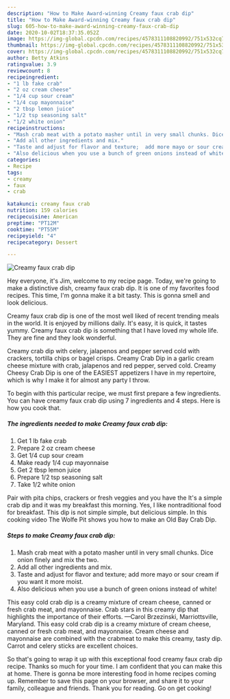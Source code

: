 ```yaml
---
description: "How to Make Award-winning Creamy faux crab dip"
title: "How to Make Award-winning Creamy faux crab dip"
slug: 605-how-to-make-award-winning-creamy-faux-crab-dip
date: 2020-10-02T18:37:35.052Z
image: https://img-global.cpcdn.com/recipes/4578311108820992/751x532cq70/creamy-faux-crab-dip-recipe-main-photo.jpg
thumbnail: https://img-global.cpcdn.com/recipes/4578311108820992/751x532cq70/creamy-faux-crab-dip-recipe-main-photo.jpg
cover: https://img-global.cpcdn.com/recipes/4578311108820992/751x532cq70/creamy-faux-crab-dip-recipe-main-photo.jpg
author: Betty Atkins
ratingvalue: 3.9
reviewcount: 8
recipeingredient:
- "1 lb fake crab"
- "2 oz cream cheese"
- "1/4 cup sour cream"
- "1/4 cup mayonnaise"
- "2 tbsp lemon juice"
- "1/2 tsp seasoning salt"
- "1/2 white onion"
recipeinstructions:
- "Mash crab meat with a potato masher until in very small chunks. Dice onion finely and mix the two."
- "Add all other ingredients and mix."
- "Taste and adjust for flavor and texture;  add more mayo or sour cream if you want it more moist."
- "Also delicious when you use a bunch of green onions instead of white!"
categories:
- Recipe
tags:
- creamy
- faux
- crab

katakunci: creamy faux crab 
nutrition: 159 calories
recipecuisine: American
preptime: "PT12M"
cooktime: "PT55M"
recipeyield: "4"
recipecategory: Dessert

---
```



![Creamy faux crab dip](https://img-global.cpcdn.com/recipes/4578311108820992/751x532cq70/creamy-faux-crab-dip-recipe-main-photo.jpg)

Hey everyone, it's Jim, welcome to my recipe page. Today, we're going to make a distinctive dish, creamy faux crab dip. It is one of my favorites food recipes. This time, I'm gonna make it a bit tasty. This is gonna smell and look delicious.

Creamy faux crab dip is one of the most well liked of recent trending meals in the world. It is enjoyed by millions daily. It's easy, it is quick, it tastes yummy. Creamy faux crab dip is something that I have loved my whole life. They are fine and they look wonderful.

Creamy crab dip with celery, jalapenos and pepper served cold with crackers, tortilla chips or bagel crisps. Creamy Crab Dip in a garlic cream cheese mixture with crab, jalapenos and red pepper, served cold. Creamy Cheesy Crab Dip is one of the EASIEST appetizers I have in my repertoire, which is why I make it for almost any party I throw.


To begin with this particular recipe, we must first prepare a few ingredients. You can have creamy faux crab dip using 7 ingredients and 4 steps. Here is how you cook that.

<!--inarticleads1-->

##### The ingredients needed to make Creamy faux crab dip:

1. Get 1 lb fake crab
1. Prepare 2 oz cream cheese
1. Get 1/4 cup sour cream
1. Make ready 1/4 cup mayonnaise
1. Get 2 tbsp lemon juice
1. Prepare 1/2 tsp seasoning salt
1. Take 1/2 white onion


Pair with pita chips, crackers or fresh veggies and you have the It&#39;s a simple crab dip and it was my breakfast this morning. Yes, I like nontraditional food for breakfast. This dip is not simple simple, but delicious simple. In this cooking video The Wolfe Pit shows you how to make an Old Bay Crab Dip. 

<!--inarticleads2-->

##### Steps to make Creamy faux crab dip:

1. Mash crab meat with a potato masher until in very small chunks. Dice onion finely and mix the two.
1. Add all other ingredients and mix.
1. Taste and adjust for flavor and texture;  add more mayo or sour cream if you want it more moist.
1. Also delicious when you use a bunch of green onions instead of white!


This easy cold crab dip is a creamy mixture of cream cheese, canned or fresh crab meat, and mayonnaise. Crab stars in this creamy dip that highlights the importance of their efforts. —Carol Brzezinski, Marriottsville, Maryland. This easy cold crab dip is a creamy mixture of cream cheese, canned or fresh crab meat, and mayonnaise. Cream cheese and mayonnaise are combined with the crabmeat to make this creamy, tasty dip. Carrot and celery sticks are excellent choices. 

So that's going to wrap it up with this exceptional food creamy faux crab dip recipe. Thanks so much for your time. I am confident that you can make this at home. There is gonna be more interesting food in home recipes coming up. Remember to save this page on your browser, and share it to your family, colleague and friends. Thank you for reading. Go on get cooking!
